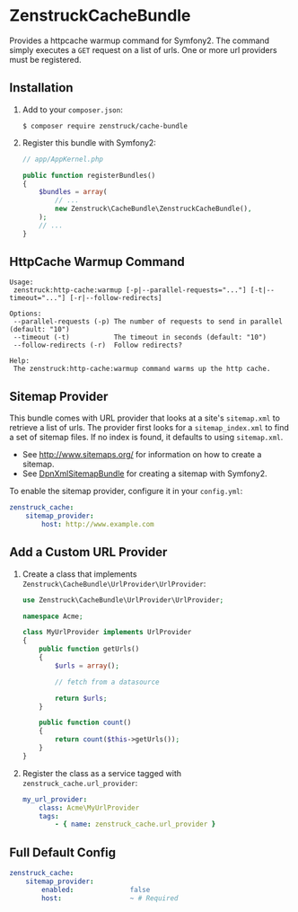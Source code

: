 # ZenstruckCacheBundle

Provides a httpcache warmup command for Symfony2.  The command simply executes a `GET` request on a list of urls.
One or more url providers must be registered.

## Installation

1. Add to your `composer.json`:

    ```
    $ composer require zenstruck/cache-bundle
    ```

2. Register this bundle with Symfony2:

    ```php
    // app/AppKernel.php

    public function registerBundles()
    {
        $bundles = array(
            // ...
            new Zenstruck\CacheBundle\ZenstruckCacheBundle(),
        );
        // ...
    }
    ```

## HttpCache Warmup Command

```
Usage:
 zenstruck:http-cache:warmup [-p|--parallel-requests="..."] [-t|--timeout="..."] [-r|--follow-redirects]

Options:
 --parallel-requests (-p) The number of requests to send in parallel (default: "10")
 --timeout (-t)           The timeout in seconds (default: "10")
 --follow-redirects (-r)  Follow redirects?

Help:
 The zenstruck:http-cache:warmup command warms up the http cache.
```

## Sitemap Provider

This bundle comes with URL provider that looks at a site's `sitemap.xml` to retrieve a list of urls.  The provider
first looks for a `sitemap_index.xml` to find a set of sitemap files.  If no index is found, it defaults to using
`sitemap.xml`.

* See http://www.sitemaps.org/ for information on how to create a sitemap.
* See [DpnXmlSitemapBundle](https://github.com/bjo3rnf/DpnXmlSitemapBundle) for creating a sitemap with Symfony2.

To enable the sitemap provider, configure it in your `config.yml`:

```yaml
zenstruck_cache:
    sitemap_provider:
        host: http://www.example.com
```

## Add a Custom URL Provider

1. Create a class that implements `Zenstruck\CacheBundle\UrlProvider\UrlProvider`:

    ```php
    use Zenstruck\CacheBundle\UrlProvider\UrlProvider;

    namespace Acme;

    class MyUrlProvider implements UrlProvider
    {
        public function getUrls()
        {
            $urls = array();

            // fetch from a datasource

            return $urls;
        }

        public function count()
        {
            return count($this->getUrls());
        }
    }
    ```

2. Register the class as a service tagged with `zenstruck_cache.url_provider`:

    ```yaml
    my_url_provider:
        class: Acme\MyUrlProvider
        tags:
            - { name: zenstruck_cache.url_provider }
    ```

## Full Default Config

```yaml
zenstruck_cache:
    sitemap_provider:
        enabled:              false
        host:                 ~ # Required
```
